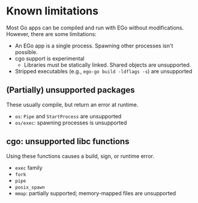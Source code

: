 # Known limitations
Most Go apps can be compiled and run with EGo without modifications. However, there are some limitations:

* An EGo app is a single process. Spawning other processes isn't possible.
* cgo support is experimental
  * Libraries must be statically linked. Shared objects are unsupported.
* Stripped executables (e.g., `ego-go build -ldflags -s`) are unsupported

## (Partially) unsupported packages
These usually compile, but return an error at runtime.

* `os`: `Pipe` and `StartProcess` are unsupported
* `os/exec`: spawning processes is unsupported

## cgo: unsupported libc functions
Using these functions causes a build, sign, or runtime error.

* `exec` family
* `fork`
* `pipe`
* `posix_spawn`
* `mmap`: partially supported; memory-mapped files are unsupported
